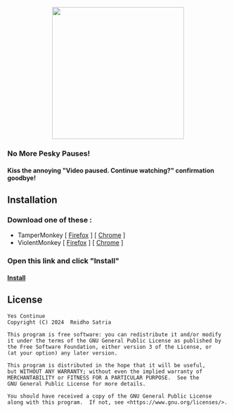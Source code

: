 <p align='center'>
<img src='https://www.google.com/s2/favicons?sz=256&domain=youtube.com' width='300'/><br/>
<h3>No More Pesky Pauses!</h3>
<h4>Kiss the annoying "Video paused. Continue watching?" confirmation goodbye!</h4>
</p>

## Installation

### Download one of these :

  - TamperMonkey [ [Firefox](https://addons.mozilla.org/en-US/firefox/addon/tampermonkey/) ] [ [Chrome](https://chrome.google.com/webstore/detail/tampermonkey/dhdgffkkebhmkfjojejmpbldmpobfkfo) ]
  - ViolentMonkey [ [Firefox](https://addons.mozilla.org/en-US/firefox/addon/violentmonkey/) ] [ [Chrome](https://chromewebstore.google.com/detail/violentmonkey/jinjaccalgkegednnccohejagnlnfdag) ]

### Open this link and click "Install"

#### [Install](https://cdn.rei.my.id/yescontinue/yescontinue.user.js)

## License

```
Yes Continue
Copyright (C) 2024  Reidho Satria

This program is free software: you can redistribute it and/or modify
it under the terms of the GNU General Public License as published by
the Free Software Foundation, either version 3 of the License, or
(at your option) any later version.

This program is distributed in the hope that it will be useful,
but WITHOUT ANY WARRANTY; without even the implied warranty of
MERCHANTABILITY or FITNESS FOR A PARTICULAR PURPOSE.  See the
GNU General Public License for more details.

You should have received a copy of the GNU General Public License
along with this program.  If not, see <https://www.gnu.org/licenses/>.
```

